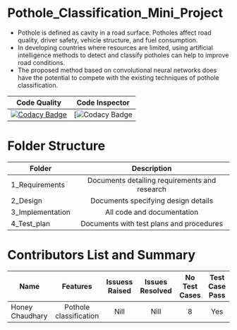 # Pothole_Classification_Mini_Project
- Pothole is defined as cavity in a road surface. Potholes affect road  quality,  driver  safety,  vehicle  structure,  and  fuel  consumption.
- In developing countries where resources are limited, using artificial intelligence methods to detect and classify potholes can help to improve road conditions. 
- The proposed method based on convolutional neural networks does have the potential to compete with the existing techniques of pothole classification.


| Code Quality        | Code Inspector        | 
| ------------- |:-------------:| 
| [![Codacy Badge](https://app.codacy.com/project/badge/Grade/96c116a42a654f62995a2391bce6b7a9)](https://www.codacy.com/gh/honey-16hc/Mini_Project/dashboard?utm_source=github.com&amp;utm_medium=referral&amp;utm_content=honey-16hc/Mini_Project&amp;utm_campaign=Badge_Grade)    |[![Codacy Badge](https://www.code-inspector.com/project/26185/score/svg)   |

# Folder Structure
| Folder        |      Description         | 
| ------------- |:-------------:| 
| 1_Requirements    | Documents detailing requirements and research | 
| 2_Design    | 	Documents specifying design details | 
| 3_Implementation    | All code and documentation      |   
| 4_Test_plan    |Documents with test plans and procedures |

# Contributors List and Summary
| Name        |      Features         |    Issuess Raised         |    Issues Resolved         |    No Test Cases         |    Test Case Pass         | 
| ------------- |:-------------:| :-------------:| :-------------:| :-------------:| :-------------:| 
| Honey Chaudhary    | Pothole classification | Nill | Nill | 8 | Yes |
